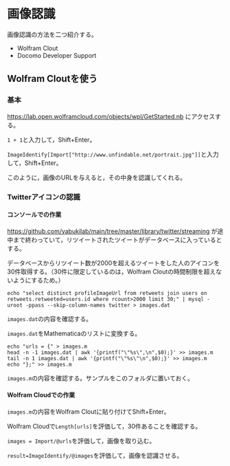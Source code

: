 # 画像認識

画像認識の方法を二つ紹介する。

* Wolfram Clout
* Docomo Developer Support

## Wolfram Cloutを使う

### 基本

https://lab.open.wolframcloud.com/objects/wpl/GetStarted.nb にアクセスする。

`1 + 1`と入力して，Shift+Enter。

`ImageIdentify[Import["http://www.unfindable.net/portrait.jpg"]]`と入力して，Shift+Enter。

このように，画像のURLを与えると，その中身を認識してくれる。

### Twitterアイコンの認識

#### コンソールでの作業

https://github.com/yabukilab/main/tree/master/library/twitter/streaming が途中まで終わっていて，リツイートされたツイートがデータベースに入っているとする。

データベースからリツイート数が2000を超えるツイートをした人のアイコンを30件取得する。（30件に限定しているのは，Wolfram Cloutの時間制限を超えないようにするため。）

```
echo "select distinct profileImageUrl from retweets join users on retweets.retweeted=users.id where rcount>2000 limit 30;" | mysql -uroot -ppass --skip-column-names twitter > images.dat
```

`images.dat`の内容を確認する。

`images.dat`をMathematicaのリストに変換する。

```
echo "urls = {" > images.m
head -n -1 images.dat | awk '{printf("\"%s\",\n",$0);}' >> images.m
tail -n 1 images.dat | awk '{printf("\"%s\"\n",$0);}' >> images.m
echo "};" >> images.m
```

`images.m`の内容を確認する。サンプルをこのフォルダに置いておく。

#### Wolfram Cloudでの作業

`images.m`の内容をWolfram Cloutに貼り付けてShift+Enter。

Wolfram Cloudで`Length[urls]`を評価して，30件あることを確認する。

`images = Import/@urls`を評価して，画像を取り込む。

`result=ImageIdentify/@images`を評価して，画像を認識させる。
